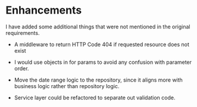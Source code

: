 # Enhancements

I have added some additional things that were not mentioned in the original requirements.

* A middleware to return HTTP Code 404 if requested resource does not exist 

* I would use objects in for params to avoid any confusion with parameter order.

* Move the date range logic to the repository, since it aligns more with business logic rather than repository logic.

* Service layer could be refactored to separate out validation code.